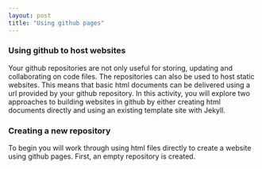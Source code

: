 ```yaml
---
layout: post
title: "Using github pages"
---
```


### Using github to host websites

Your github repositories are not only useful for storing, updating and collaborating on code files. The repositories can also be used to host static websites. This means that basic html documents can be delivered using a url provided by your github repository. In this activity, you will explore two approaches to building websites in github by either creating html documents directly and using an existing template site with Jekyll.

### Creating a new repository

To begin you will work through using html files directly to create a website using github pages. First, an empty repository is created.
